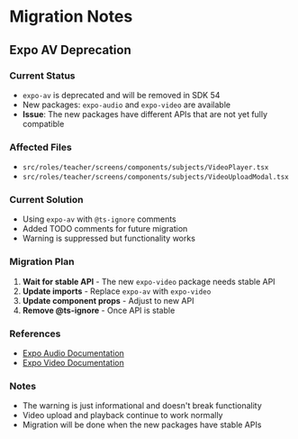 # Migration Notes

## Expo AV Deprecation

### Current Status
- `expo-av` is deprecated and will be removed in SDK 54
- New packages: `expo-audio` and `expo-video` are available
- **Issue**: The new packages have different APIs that are not yet fully compatible

### Affected Files
- `src/roles/teacher/screens/components/subjects/VideoPlayer.tsx`
- `src/roles/teacher/screens/components/subjects/VideoUploadModal.tsx`

### Current Solution
- Using `expo-av` with `@ts-ignore` comments
- Added TODO comments for future migration
- Warning is suppressed but functionality works

### Migration Plan
1. **Wait for stable API** - The new `expo-video` package needs stable API
2. **Update imports** - Replace `expo-av` with `expo-video`
3. **Update component props** - Adjust to new API
4. **Remove @ts-ignore** - Once API is stable

### References
- [Expo Audio Documentation](https://docs.expo.dev/versions/latest/sdk/audio/)
- [Expo Video Documentation](https://docs.expo.dev/versions/latest/sdk/video/)

### Notes
- The warning is just informational and doesn't break functionality
- Video upload and playback continue to work normally
- Migration will be done when the new packages have stable APIs


